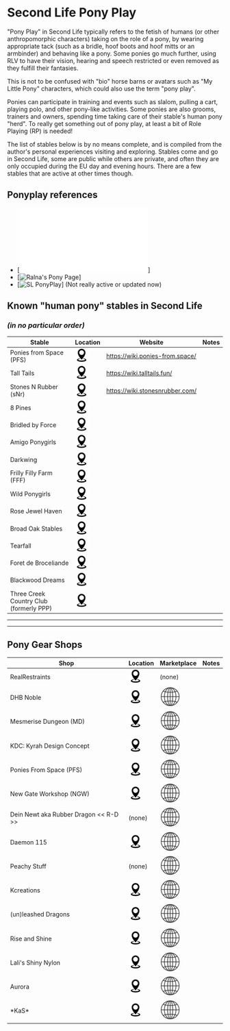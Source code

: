 # Second Life Pony Play

"Pony Play" in Second Life typically refers to the fetish of humans (or other anthropomorphic characters) taking on the role of a pony, by wearing appropriate tack (such as a bridle, hoof boots and hoof mitts or an armbinder) and behaving like a pony.  Some ponies go much further, using RLV to have their vision, hearing and speech restricted or even removed as they fulfill their fantasies.

This is not to be confused with "bio" horse barns or avatars such as "My Little Pony" characters, which could also use the term "pony play".

Ponies can participate in training and events such as slalom, pulling a cart, playing polo, and other pony-like activities.  Some ponies are also grooms, trainers and owners, spending time taking care of their stable's human pony "herd".  To really get something out of pony play, at least a bit of Role Playing (RP) is needed!

The list of stables below is by no means complete, and is compiled from the author's personal experiences visiting and exploring.  Stables come and go in Second Life, some are public while others are private, and often they are only occupied during the EU day and evening hours.  There are a few stables that are active at other times though.

## Ponyplay references

* [![Pony Sounds](ponysounds.md)]
* [![Ralna's Pony Page](https://ralnasponypage.wordpress.com/)]
* [![SL PonyPlay](https://slponyplay.com/)] (Not really active or updated now)

## Known "human pony" stables in Second Life

### *(in no particular order)*

| Stable | Location | Website | Notes |
| ------ | -------- | ------- | ----- |
| Ponies from Space (PFS) | [![LM link](assets/loc-pin.jpg)](https://maps.secondlife.com/secondlife/Bella%20Amicizia/111/6/33) | <https://wiki.ponies-from.space/> |
| Tall Tails | [![LM link](assets/loc-pin.jpg)](https://maps.secondlife.com/secondlife/Tall%20Tails%20Meadow/90/183/26) | <https://wiki.talltails.fun/> |
|Stones N Rubber (sNr) | [![LM link](assets/loc-pin.jpg)](https://maps.secondlife.com/secondlife/Kinky%20Magic/78/4/21) | <https://wiki.stonesnrubber.com/> |
| 8 Pines | [![LM link](assets/loc-pin.jpg)](https://maps.secondlife.com/secondlife/Hidden%20Isle/203/101/34) | |
| Bridled by Force | [![LM link](assets/loc-pin.jpg)](https://maps.secondlife.com/secondlife/Gordburg/13/134/23) | |
| Amigo Ponygirls | [![LM link](assets/loc-pin.jpg)](https://maps.secondlife.com/secondlife/Thunder%20Hallows/103/56/23) | |
| Darkwing | [![LM link](assets/loc-pin.jpg)](null) | |
| Frilly Filly Farm (FFF) | [![LM link](assets/loc-pin.jpg)](https://maps.secondlife.com/secondlife/Bulgogi/102/158/86) | |
| Wild Ponygirls | [![LM link](assets/loc-pin.jpg)](https://maps.secondlife.com/secondlife/The%20Farthest%20Shore/127/121/22) | |
| Rose Jewel Haven | [![LM link](assets/loc-pin.jpg)](https://maps.secondlife.com/secondlife/Coral%20Winds/245/227/19) | |
| Broad Oak Stables| [![LM link](assets/loc-pin.jpg)](https://maps.secondlife.com/secondlife/DiLemma%20City/71/42/21) | |
| Tearfall | [![LM link](assets/loc-pin.jpg)](https://maps.secondlife.com/secondlife/Tearfall/175/154/25) | |
| Foret de Broceliande | [![LM link](assets/loc-pin.jpg)](http://maps.secondlife.com/secondlife/Broceliande/53/142/30) | |
| Blackwood Dreams | [![LM link](assets/loc-pin.jpg)](http://maps.secondlife.com/secondlife/Blackwood%20Dreams/224/6/23) | |
| Three Creek Country Club (formerly PPP) | [![LM link](assets/loc-pin.jpg)](http://maps.secondlife.com/secondlife/Sarahs%20Island/66/15/22) | |
-----
-----

## Pony Gear Shops

| Shop                   | Location | Marketplace | Notes |
| ----                   | -------- | ----------- | ----- |
| RealRestraints         |  [![LM link](assets/loc-pin.jpg)](https://maps.secondlife.com/secondlife/Pak/76/61/105) | (none)      |       |
| DHB Noble              | [![LM link](assets/loc-pin.jpg)](https://maps.secondlife.com/secondlife/Enthrall%20Island/171/63/40) | [![MP link](assets/globe-icon.jpg)](https://marketplace.secondlife.com/stores/186381/search?search%5Bkeywords%5D=pony) | |
| Mesmerise Dungeon (MD) | [![LM link](assets/loc-pin.jpg)](https://maps.secondlife.com/secondlife/MD/63/63/26) | [![MP link](assets/globe-icon.jpg)](https://marketplace.secondlife.com/stores/122062/search?search%5Bkeywords%5D=pony) | |
| KDC: Kyrah Design Concept | [![LM link](assets/loc-pin.jpg)](https://maps.secondlife.com/secondlife/dead%20realm/128/128/604) | [![MP link](assets/globe-icon.jpg)](https://marketplace.secondlife.com/stores/235/search?search%5Bkeywords%5D=pony)
| Ponies From Space (PFS) | [![LM link](assets/loc-pin.jpg)](https://maps.secondlife.com/secondlife/Bella%20Amicizia/111/6/33) | [![MP link](assets/globe-icon.jpg)](https://marketplace.secondlife.com/stores/174040) | |
| New Gate Workshop (NGW) | [![LM link](assets/loc-pin.jpg)](https://maps.secondlife.com/secondlife/Oasis%20Paradise/59/76/2061) | [![MP link](assets/globe-icon.jpg)](https://marketplace.secondlife.com/stores/171122/search?search%5Bkeywords%5D=pony) | |
| Dein Newt aka Rubber Dragon << R-D >> | (none) | [![MP link](assets/globe-icon.jpg)](https://marketplace.secondlife.com/stores/49920) | |
| Daemon 115 | [![LM link](assets/loc-pin.jpg)](https://maps.secondlife.com/secondlife/Envision/90/127/1001) | [![MP link](assets/globe-icon.jpg)](https://marketplace.secondlife.com/stores/211168/search?search%5Bkeywords%5D=pony) | |
| Peachy Stuff | (none) | [![MP link](assets/globe-icon.jpg)](https://marketplace.secondlife.com/stores/183636/search?search%5Bkeywords%5D=pony) | |
| Kcreations | [![LM link](assets/loc-pin.jpg)](https://maps.secondlife.com/secondlife/Lineside/130/238/597) | [![MP link](assets/globe-icon.jpg)](https://marketplace.secondlife.com/stores/5224/search?search%5Bkeywords%5D=pony) | |
| (un)leashed Dragons | [![LM link](assets/loc-pin.jpg)](https://maps.secondlife.com/secondlife/The%20Farthest%20Shore/105/135/22) | [![MP link](assets/globe-icon.jpg)](https://marketplace.secondlife.com/stores/165617) | |
| Rise and Shine | [![LM link](assets/loc-pin.jpg)](null) | [![MP link](assets/globe-icon.jpg)](https://marketplace.secondlife.com/stores/169810)
| Lali's Shiny Nylon | [![LM link](assets/loc-pin.jpg)](https://maps.secondlife.com/secondlife/Ingvar/194/162/3701) | [![MP link](assets/globe-icon.jpg)](https://marketplace.secondlife.com/stores/45303/search?search%5Bkeywords%5D=pony) | |
| Aurora | [![LM link](assets/loc-pin.jpg)](https://maps.secondlife.com/secondlife/Veles%202/128/171/21) | [![MP link](assets/globe-icon.jpg)](https://marketplace.secondlife.com/stores/217512/search?search%5Bkeywords%5D=pony) | |
| \*KaS\* | [![LM link](assets/loc-pin.jpg)](https://maps.secondlife.com/secondlife/Sandor/91/161/37/) | [![MP link](assets/globe-icon.jpg)](https://marketplace.secondlife.com/stores/63888/) | |
